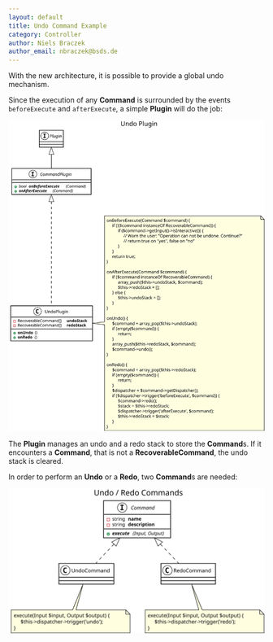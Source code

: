 ```yaml
---
layout: default
title: Undo Command Example
category: Controller
author: Niels Braczek
author_email: nbraczek@bsds.de
---
```


With the new architecture, it is possible to provide a global undo mechanism.
 
Since the execution of any **Command** is surrounded by the events `beforeExecute` and `afterExecute`, a simple **Plugin**
will do the job:

![UML Class Diagram](svg/class-undo-plugin.svg)

The **Plugin** manages an undo and a redo stack to store the **Command**s.
If it encounters a **Command**, that is not a **RecoverableCommand**, the undo stack is cleared.
 
In order to perform an **Undo** or a **Redo**, two **Command**s are needed:

![UML Sequence Diagram](svg/class-undo-command.svg)

